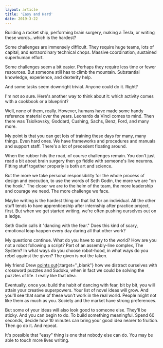 ```yaml
---
layout: article
title: 'Easy and Hard'
date: 2019-3-22
---
```


Building a rocket ship, performing brain surgery, making a Tesla, or writing these words...which is the hardest?

Some challenges are immensely difficult. They require huge teams, lots of capital, and extraordinary technical chops. Massive coordination, sustained superhuman effort.

Some challenges seem a bit easier. Perhaps they require less time or fewer resources. But someone still has to climb the mountain. Substantial knowledge, experience, and dexterity help.

And some tasks seem downright trivial. Anyone could do it. Right?

I'm not so sure. Here's another way to think about it: which activity comes with a cookbook or a blueprint?

Well, none of them, really. However, humans have made some handy reference material over the years. Leonardo da Vinci comes to mind. Then there was Tsiolkovsky, Goddard, Cushing, Sachs, Benz, Ford, and many more.

My point is that you can get lots of training these days for many, many things. Even hard ones. We have frameworks and procedures and manuals and support staff. There's a lot of precedent floating around.

When the rubber hits the road, of course challenges remain. You don't just read a bit about brain surgery then go fiddle with someone's live neurons. Fitting stuff together properly is both art and science.

But the more we take personal responsibility for the whole process of design and execution, to use the words of Seth Godin, the more we are "on the hook." The closer we are to the helm of the team, the more leadership and courage we need. The more challenge we face.

Maybe writing is the hardest thing on that list for an individual. All the other stuff tends to have apprenticeship after internship after practice project, first. But when we get started writing, we're often pushing ourselves out on a ledge.

Seth Godin calls it "dancing with the fear." Does this kind of scary, emotional leap happen every day during all that other work?

My questions continue. What do you have to say to the world? How are you not a robot following a script? Part of an assembly-line complex, The System? In what ways do you choose robot-hood, in what ways do you rebel against the given? The given is not the taken.

My friend Drew [points out](https://smile.amazon.com/Points-You-Four-Friends-Growing/dp/1731065582/){:target="_blank"} how we distract ourselves with crossword puzzles and Sudoku, when in fact we could be solving the puzzles of life. I really like that idea.

Eventually, once you build the habit of dancing with fear, bit by bit, you will attain your creative superpowers. Your list of novel ideas will grow. And you'll see that some of these won't work in the real world. People might not like them as much as you. Society and the market have strong preferences.

But some of your ideas will also look good to someone else. They'll be sticky. And you can begin to do. To build something meaningful. Spend 60 seconds, decide how 10 minutes can bring your good idea nearer to fruition. Then go do it. And repeat.

It's possible that "easy" thing is one that nobody else can do. You may be able to touch more lives writing.
